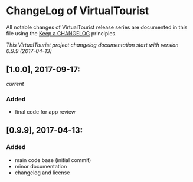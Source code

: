 # ChangeLog of VirtualTourist

All notable changes of VirtualTourist release series are documented in this file using the [Keep a CHANGELOG](http://keepachangelog.com/) principles.

_This VirtualTourist project changelog documentation start with version 0.9.9 (2017-04-13)_

## [1.0.0], 2017-09-17:
_current_

### Added

* final code for app review


## [0.9.9], 2017-04-13:

### Added

* main code base (initial commit)
* minor documentation
* changelog and license
